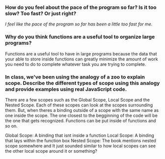 ### How do you feel about the pace of the program so far? Is it too slow? Too fast? Or just right?
*I feel like the pace of the program so far has been a little too fast for me.*

### Why do you think functions are a useful tool to organize large programs?
Functions are a useful tool to have in large programs because the data that your able to store inside functions can greatly minimize the amount of work you need to do
to complete whatever task you are trying to complete.

### In class, we've been using the analogy of a zoo to explain scope. Describe the different types of scope using this analogy and provide examples using real JavaScript code.
There are a few scopes such as the Global Scope, Local Scope and the Nested Scope. Each of these scopes can look at the scopes surrounding them. But, when theres a binding outside of
a scope with the same name as one inside the scope. The one closest to the begginning of the code will be the one that gets recognized. Functions can be put inside of functions and so
on. 

Global Scope: A binding that isnt inside a function
Local Scope: A binding that lays within the function box
Nested Scope: The book mentions nested scope somewhere and It just sounded similar to how local scopes can see the other local scope around it or something?
